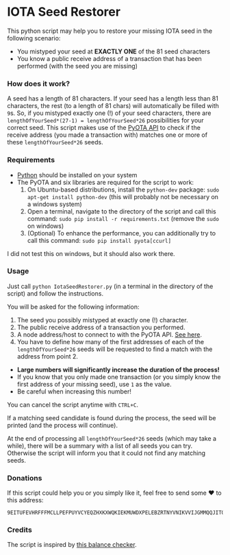 # IOTA Seed Restorer

This python script may help you to restore your missing IOTA seed in the following scenario:

* You mistyped your seed at **EXACTLY ONE** of the 81 seed characters
* You know a public receive address of a transaction that has been performed (with the seed you are missing)

### How does it work?

A seed has a length of 81 characters. If your seed has a length less than 81 characters, the rest (to a length of 81 chars) will automatically be filled with `9`s.
So, if you mistyped exactly one (!) of your seed characters, there are `lengthOfYourSeed*(27-1) = lengthOfYourSeed*26` possibilities for your correct seed. This script makes use of the [PyOTA API](https://github.com/iotaledger/iota.lib.py) to check if the receive address (you made a transaction with) matches one or more of these `lengthOfYourSeed*26` seeds.

### Requirements

* [Python](https://www.python.org/downloads/) should be installed on your system
* The PyOTA and six libraries are required for the script to work:
  1. On Ubuntu-based distributions, install the `python-dev` package: `sudo apt-get install python-dev` (this will probably not be necessary on a windows system)
  2. Open a terminal, navigate to the directory of the script and call this command: `sudo pip install -r requirements.txt` (remove the `sudo` on windows)
  3. (Optional) To enhance the performance, you can additionally try to call this command: `sudo pip install pyota[ccurl]`

I did not test this on windows, but it should also work there.

### Usage

Just call `python IotaSeedRestorer.py` (in a terminal in the directory of the script) and follow the instructions.

You will be asked for the following information:

1. The seed you possibly mistyped at exactly one (!) character.
2. The public receive address of a transaction you performed.
3. A node address/host to connect to with the PyOTA API. [See here](https://iota.dance/nodes).
4. You have to define how many of the first addresses of each of the `lengthOfYourSeed*26` seeds will be requested to find a match with the address from point 2.
  * **Large numbers will significantly increase the duration of the process!**
  * If you know that you only made one transaction (or you simply know the first address of your missing seed), use `1` as the value.
  * Be careful when increasing this number!

You can cancel the script anytime with `CTRL+C`.

If a matching seed candidate is found during the process, the seed will be printed (and the process will continue).

At the end of processing all `lengthOfYourSeed*26` seeds (which may take a while), there will be a summary with a list of all seeds you can try. Otherwise the script will inform you that it could not find any matching seeds.

### Donations

If this script could help you or you simply like it, feel free to send some :heart: to this address:

```
9EITUFEVHRFFFMCLLPEFPUYVCYEQZHXKXWQKIEKMUWDXPELEBZRTNYVNIKVVIJGMMQQJITQYKNTPUYAECKPOEHN9SX
```

### Credits

The script is inspired by [this balance checker](https://github.com/bahamapascal/IOTA-Balanace-Checker).
